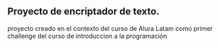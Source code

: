 ## Proyecto de encriptador de texto.
proyecto creado en el contexto del curso de Alura Latam como primer challenge del curso de introduccion a la programación 